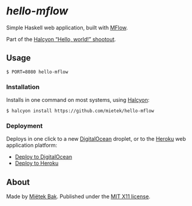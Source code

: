 _hello-mflow_
=============

Simple Haskell web application, built with [MFlow](https://hackage.haskell.org/package/MFlow).

Part of the [Halcyon “Hello, world!” shootout](https://halcyon.sh/shootout/).


Usage
-----

```
$ PORT=8080 hello-mflow
```


### Installation

Installs in one command on most systems, using [Halcyon](https://halcyon.sh/):

```
$ halcyon install https://github.com/mietek/hello-mflow
```


### Deployment

Deploys in one click to a new [DigitalOcean](https://digitalocean.com/) droplet, or to the [Heroku](https://heroku.com/) web application platform:

- [Deploy to DigitalOcean](https://halcyon.sh/deploy/?url=https://github.com/mietek/hello-mflow)
- [Deploy to Heroku](https://heroku.com/deploy?template=https://github.com/mietek/hello-mflow)


About
-----

Made by [Miëtek Bak](https://mietek.io/).  Published under the [MIT X11 license](https://mietek.io/license/).
